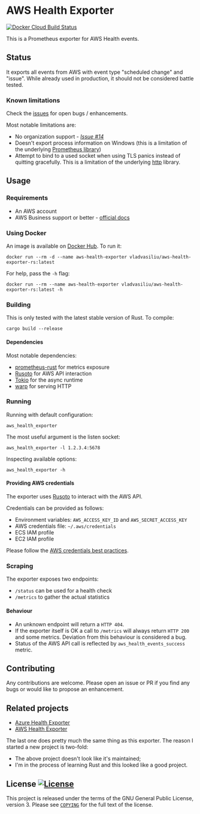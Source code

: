 # AWS Health Exporter
[![Docker Cloud Build Status](https://img.shields.io/docker/cloud/build/vladvasiliu/aws-health-exporter-rs.svg?style=flat)][docker hub]


This is a Prometheus exporter for AWS Health events.

## Status
It exports all events from AWS with event type "scheduled change" and "issue". While already used in production, it should not be considered battle tested.

### Known limitations

Check the [issues][github issues] for open bugs / enhancements.

Most notable limitations are:
* No organization support - *[Issue #14](https://github.com/vladvasiliu/aws-health-exporter-rs/issues/14)*
* Doesn't export process information on Windows (this is a limitation of the underlying [Prometheus library][prometheus-rust])
* Attempt to bind to a used socket when using TLS panics instead of quitting gracefully. This is a limitation of the underlying [http][warp] library.

## Usage

### Requirements

* An AWS account
* AWS Business support or better - [official docs](https://docs.aws.amazon.com/health/latest/ug/health-api.html)

### Using Docker

An image is available on [Docker Hub]. To run it:

```
docker run --rm -d --name aws-health-exporter vladvasiliu/aws-health-exporter-rs:latest
```

For help, pass the `-h` flag:

```
docker run --rm --name aws-health-exporter vladvasiliu/aws-health-exporter-rs:latest -h
```

###  Building

This is only tested with the latest stable version of Rust. To compile:

```
cargo build --release
```

#### Dependencies

Most notable dependencies:
* [prometheus-rust] for metrics exposure
* [Rusoto] for AWS API interaction
* [Tokio] for the async runtime
* [warp] for serving HTTP

### Running

Running with default configuration:

```
aws_health_exporter
```

The most useful argument is the listen socket:

```
aws_health_exporter -l 1.2.3.4:5678
```

Inspecting available options:

```
aws_health_exporter -h
```

#### Providing AWS credentials

The exporter uses [Rusoto] to interact with the AWS API.

Credentials can be provided as follows:

* Environment variables: `AWS_ACCESS_KEY_ID` and `AWS_SECRET_ACCESS_KEY`
* AWS credentials file: `~/.aws/credentials`
* ECS IAM profile
* EC2 IAM profile

Please follow the [AWS credentials best practices].

### Scraping

The exporter exposes two endpoints:

* `/status` can be used for a health check
* `/metrics` to gather the actual statistics

#### Behaviour

* An unknown endpoint will return a `HTTP 404`.
* If the exporter itself is OK a call to `/metrics` will always return `HTTP 200` and some metrics.
  Deviation from this behaviour is considered a bug.
* Status of the AWS API call is reflected by `aws_health_events_success` metric.


## Contributing

Any contributions are welcome. Please open an issue or PR if you find any bugs or would like to propose an enhancement.


## Related projects

* [Azure Health Exporter](https://github.com/FXinnovation/azure-health-exporter)
* [AWS Health Exporter](https://github.com/Jimdo/aws-health-exporter)

The last one does pretty much the same thing as this exporter.
The reason I started a new project is two-fold:

* The above project doesn't look like it's maintained;
* I'm in the process of learning Rust and this looked like a good project.


## License [![License](https://img.shields.io/github/license/vladvasiliu/aws-health-exporter-rs.svg?style=flat)](COPYING)

This project is released under the terms of the GNU General Public License, version 3.
Please see [`COPYING`](COPYING) for the full text of the license.


[aws api]: <https://docs.aws.amazon.com/health/latest/APIReference/API_DescribeEvents.html> "AWS API reference"
[aws credentials best practices]: <https://docs.aws.amazon.com/general/latest/gr/aws-access-keys-best-practices.html> "AWS access keys best practices"
[docker hub]: <https://hub.docker.com/repository/docker/vladvasiliu/aws-health-exporter-rs> "Docker Hub"
[github issues]: <https://github.com/vladvasiliu/aws-health-exporter-rs/issues> "GitHub Issues"
[prometheus-rust]: <https://docs.rs/prometheus/> "Rust Prometheus documentation"
[rusoto]: <https://github.com/rusoto/rusoto> "Rust AWS SDK"
[tokio]: <https://tokio.rs/> "Tokio Homepage"
[warp]: <https://docs.rs/warp/> "Warp documentation"
